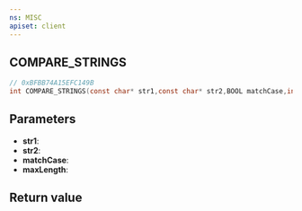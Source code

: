 ```yaml
---
ns: MISC
apiset: client
---
```

## COMPARE_STRINGS

```c
// 0xBFBB74A15EFC149B
int COMPARE_STRINGS(const char* str1,const char* str2,BOOL matchCase,int maxLength);
```


## Parameters
* **str1**:
* **str2**:
* **matchCase**:
* **maxLength**:

## Return value

